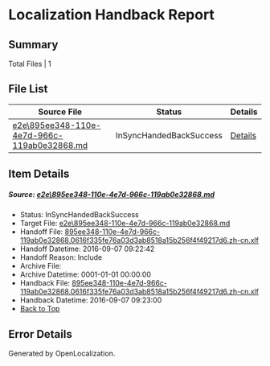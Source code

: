 # <a name='report-top'></a> Localization Handback Report

## Summary
 Total Files | 1

## File List
 Source File | Status | Details 
 ----------- | ------ | ------- 
 [e2e\895ee348-110e-4e7d-966c-119ab0e32868.md](https://github.com/OpenLocalizationTestOrg/ol-test0/blob/b2101d2efcb1db0e6d7250d885e7a3292b8b9427/e2e/895ee348-110e-4e7d-966c-119ab0e32868.md) | InSyncHandedBackSuccess | [Details](#0816e4920e17807638237c3f4d4729eb4a88271b4)

## Item Details
##### <a name='0816e4920e17807638237c3f4d4729eb4a88271b4'></a> Source: [e2e\895ee348-110e-4e7d-966c-119ab0e32868.md](https://github.com/OpenLocalizationTestOrg/ol-test0/blob/b2101d2efcb1db0e6d7250d885e7a3292b8b9427/e2e/895ee348-110e-4e7d-966c-119ab0e32868.md)
* Status: InSyncHandedBackSuccess
* Target File: [e2e\895ee348-110e-4e7d-966c-119ab0e32868.md](https://github.com/OpenLocalizationTestOrg/ol-test0-zhcn/blob/3b170406930e63171f37930a7b1ad4e7db374866/e2e/895ee348-110e-4e7d-966c-119ab0e32868.md)
* Handoff File: [895ee348-110e-4e7d-966c-119ab0e32868.0616f335fe76a03d3ab8518a15b256f4f49217d6.zh-cn.xlf](https://github.com/OpenLocalizationTestOrg/ol-test0-handoff/blob/f7238652730050923c9bcb1a071f6116f8c6e14f/ol-handoff/OpenLocalizationTestOrg/ol-test0-zhcn/ci/ht/895ee348-110e-4e7d-966c-119ab0e32868.0616f335fe76a03d3ab8518a15b256f4f49217d6.zh-cn.xlf)
* Handoff Datetime: 2016-09-07 09:22:42
* Handoff Reason: Include
* Archive File: 
* Archive Datetime: 0001-01-01 00:00:00
* Handback File: [895ee348-110e-4e7d-966c-119ab0e32868.0616f335fe76a03d3ab8518a15b256f4f49217d6.zh-cn.xlf](https://github.com/OpenLocalizationTestOrg/ol-test0-handback/blob/d020399117e81b75c8b1e8c00a15bd187a458c90/ol-handback/OpenLocalizationTestOrg/ol-test0-zhcn/ci/ht/895ee348-110e-4e7d-966c-119ab0e32868.0616f335fe76a03d3ab8518a15b256f4f49217d6.zh-cn.xlf)
* Handback Datetime: 2016-09-07 09:23:00
* [Back to Top](#report-top)


## Error Details

Generated by OpenLocalization.
